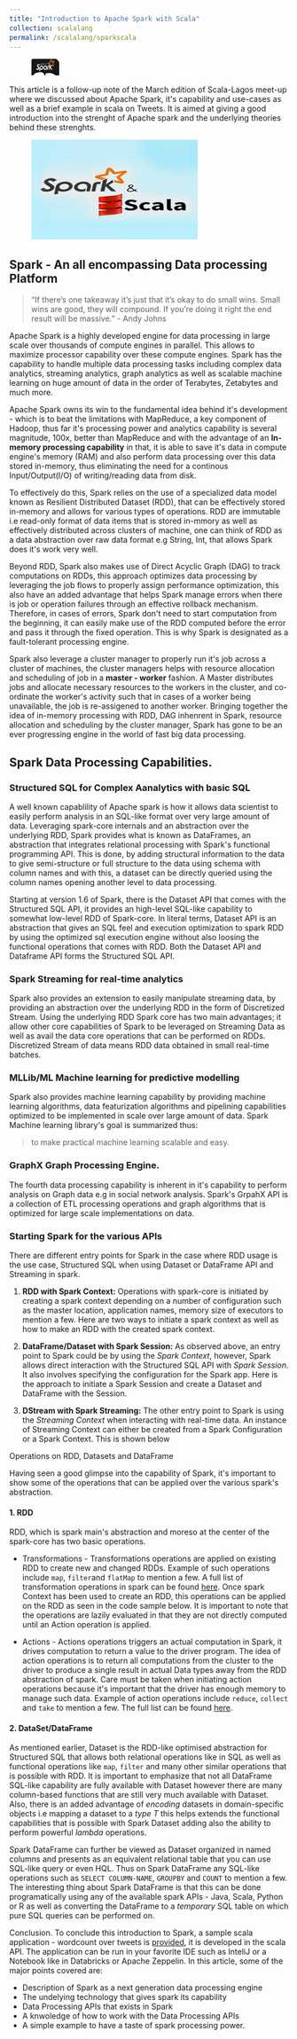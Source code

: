 ```yaml
---
title: "Introduction to Apache Spark with Scala"
collection: scalalang
permalink: /scalalang/sparkscala
---
```


<figure>
	<img src="/images/simplesparkheader.jpg" width="50" height="30">
</figure>

This article is a follow-up note of the March edition of Scala-Lagos meet-up where we discussed about Apache Spark, it's capability and use-cases as well as a brief example in scala on Tweets. It is aimed at giving a good introduction into the strenght of Apache spark and the underlying theories behind these strenghts.

<figure>
	<img src="/images/scalaspark.jpg">
</figure>

## Spark - An all encompassing Data processing Platform

> “If there’s one takeaway it’s just that it’s okay to do small wins. Small wins are good, they will compound. If you’re doing it right the end result will be massive.” - Andy Johns

Apache Spark is a highly developed engine for data processing in large scale over thousands of compute engines in parallel. This allows to maximize processor capability over these compute engines. Spark has the capability to handle multiple data processing tasks including complex data analytics, streaming analytics, graph analytics as well as scalable machine learning on huge amount of data in the order of Terabytes, Zetabytes and much more.

Apache Spark owns its win to the fundamental idea behind it's development - which is to beat the limitations with MapReduce, a key component of Hadoop, thus far it's processing power and analytics capability is several magnitude, 100x, better than MapReduce and with the advantage of an **In-memory processing capability** in that, it is able to save it's data in compute engine's memory (RAM) and also perform data processing over this data stored in-memory, thus eliminating the need for a continous Input/Output(I/O) of writing/reading data from disk.

To effectively do this, Spark relies on the use of a specialized data model known as Resilient Distributed Dataset (RDD), that can be effectively stored in-memory and allows for various types of operations. RDD are immutable i.e read-only format of data items that is stored in-mmory as well as effectively distributed across clusters of machine, one can think of RDD as a data abstraction over raw data format e.g String, Int, that allows Spark does it's work very well.

Beyond RDD, Spark also makes use of Direct Acyclic Graph (DAG) to track computations on RDDs, this approach optimizes data processing by leveraging the job flows to properly assign performance optimization, this also have an added advantage that helps Spark manage errors when there is job or operation failures through an effective rollback mechanism. Therefore, in cases of errors, Spark don't need to start computation from the beginning, it can easily make use of the RDD computed before the error and pass it through the fixed operation. This is why Spark is designated as a fault-tolerant processing engine.

Spark also leverage a cluster manager to properly run it's job across a cluster of machines, the cluster managers helps with resource allocation and scheduling of job in a **master - worker** fashion. A Master distributes jobs and allocate necessary resources to the workers in the cluster, and co-ordinate the worker's activity such that in cases of a worker being unavailable, the job is re-assigened to another worker. Bringing together the idea of in-memory processing with RDD, DAG inhenrent in Spark, resource allocation and scheduling by the cluster manager, Spark has gone to be an ever progressing engine in the world of fast big data processing.


## Spark Data Processing Capabilities.

### Structured SQL for Complex Aanalytics with basic SQL
A well known capablility of Apache spark is how it allows data scientist to easily perform analysis in an SQL-like format over very large amount of data. Leveraging spark-core internals and an abstraction over the underlying RDD, Spark provides what is known as DataFrames, an abstraction that integrates relational processing with Spark's functional programming API. This is done, by adding structural information to the data to give semi-structure or full structure to the data using schema with column names and with this, a dataset can be directly queried using the column names opening another level to data processing.

Starting at version 1.6 of Spark, there is the Dataset API that comes with the Structured SQL API, it provides an high-level SQL-like capability to somewhat low-level RDD of Spark-core. In literal terms, Dataset API is an abstraction that gives an SQL feel and execution optimization to spark RDD by using the optimized sql execution engine without also loosing the functional operations that comes with RDD. Both the Dataset API and Dataframe API forms the Structured SQL API.


### Spark Streaming for real-time analytics
Spark also provides an extension to easily manipulate streaming data, by providing an abstraction over the underlying RDD in the form of Discretized Stream. Using the underlying RDD Spark core has two main advantages; it allow other core capabilities of Spark to be leveraged on Streaming Data as well as avail the data core operations that can be performed on RDDs.
Discretized Stream of data means RDD data obtained in small real-time batches.

### MLLib/ML Machine learning for predictive modelling

Spark also provides machine learning capability by providing machine learning algorithms, data featurization algorithms and pipelining capabilities optimized to be implemented in scale over large amount of data. Spark Machine learning library's goal is summarized thus:
> to make practical machine learning scalable and easy.

### GraphX Graph Processing Engine.

The fourth data processing capability is inherent in it's capability to perform analysis on Graph data e.g in social network analysis. Spark's GrpahX API is a collection of ETL processing operations and graph algorithms that is optimized for large scale implementations on data.


### Starting Spark for the various APIs
There are different entry points for Spark in the case where RDD usage is the use case, Structured SQL when using Dataset or DataFrame API and Streaming in spark.
1. **RDD with Spark Context:**
Operations with spark-core is initiated by creating a spark context depending on a number of configuration such as the master location, application names, memory size of executors to mention a few.
Here are two ways to initiate a spark context as well as how to make an RDD with the created spark context.
<script src="https://gist.github.com/adekunleba/8f37c5d40c0da32ff71f388ad909b4c5.js"></script>

2. **DataFrame/Dataset with Spark Session:**
As observed above, an entry point to Spark could be by using the _Spark Context_, however, Spark allows direct interaction with the Structured SQL API with _Spark Session_. It also involves specifying the configuration for the Spark app.
Here is the approach to initiate a Spark Session and create a Dataset and DataFrame with the Session.
<script src="https://gist.github.com/adekunleba/e64f106d7f8a47edb23aa50eaa7fc421.js"></script>

3. **DStream with Spark Streaming:**
The other entry point to Spark is using the _Streaming Context_ when interacting with real-time data. An instance of Streaming Context can either be created from a Spark Configuration or a Spark Context. This is shown below
<script src="https://gist.github.com/adekunleba/ff97b4f7bbe8614155d86462458fa3ec.js"></script>


Operations on RDD, Datasets and DataFrame

Having seen a good glimpse into the capability of Spark, it's important to show some of the operations that can be applied over the various spark's abstraction.

#### 1. RDD

RDD, which is spark main's abstraction and moreso at the center of the spark-core has two basic operations.
 * Transformations - Transformations operations are applied on existing RDD to create new and changed RDDs. Example of such operations include `map`, `filter`and `flatMap` to mention a few. A full list of transformation operations in spark can be found [here](https://spark.apache.org/docs/latest/rdd-programming-guide.html#transformations).
 Once spark Context has been used to create an RDD, this operations can be applied on the RDD as seen in the code sample below. It is important to note that the operations are lazily evaluated in that they are not directly computed until an Action operation is applied.
 <script src="https://gist.github.com/adekunleba/ebacc4b0767298a5d0edb0bfb1194e60.js"></script>

 * Actions - Actions operations triggers an actual computation in Spark, it drives computation to return a value to the driver program. The idea of action operations is to return all computations from the cluster to the driver to produce a single result in actual Data types away from the RDD abstraction of spark. Care must be taken when initiating action operations because it's important that the driver has enough memory to manage such data. Example of action operations include `reduce`, `collect` and `take` to mention a few. The full list can be found [here](https://spark.apache.org/docs/latest/rdd-programming-guide.html#actions).

#### 2. DataSet/DataFrame

As mentioned earlier, Dataset is the RDD-like optimised abstraction for Structured SQL that allows both relational operations like in SQL as well as functional operations like `map`, `filter` and many other similar operations that is possible with RDD. It is important to emphasize that not all DataFrame SQL-like capability are fully available with Dataset however there are many column-based functions that are still very much available with Dataset. Also, there is an added advantage of _encoding_ datasets in domain-specific objects i.e mapping a dataset to a _type T_ this helps extends the functional capabilities that is possible with Spark Dataset adding also the ability to perform powerful _lambda_ operations.

Spark DataFrame can further be viewed as Dataset organized in named columns and presents as an equivalent relational table that you can use SQL-like query or even HQL. Thus on Spark DataFrame any SQL-like operations such as `SELECT COLUMN-NAME`, `GROUPBY` and `COUNT` to mention a few. The interesting thing about Spark DataFrame is that this can be done programatically using any of the available spark APIs - Java, Scala, Python or R as well as converting the DataFrame to a _temporary_ SQL table on which pure SQL queries can be performed on.

Conclusion.
To conclude this introduction to Spark, a sample scala application - wordcount over tweets is [provided](https://github.com/LagosScala/introduction-scala-spark), it is developed in the scala API. The application can be run in your favorite IDE such as InteliJ or a Notebook like in Databricks or Apache Zeppelin.
In this article, some of the major points covered are:
* Description of Spark as a next generation data processing engine
* The undelying technology that gives spark its capability
* Data Processing APIs that exists in Spark
* A knwoledge of how to work with the Data Processing APIs
* A simple example to have a taste of spark processing power.
